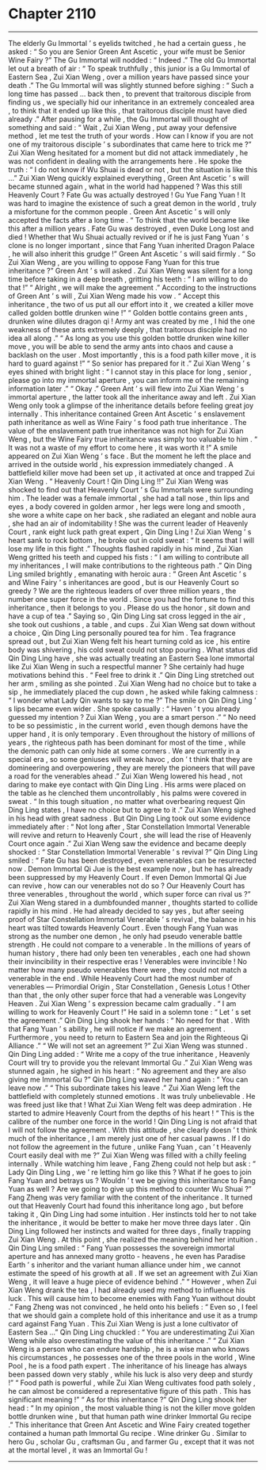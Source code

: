 
# Chapter 2110


---

The elderly Gu Immortal ’ s eyelids twitched , he had a certain guess , he asked : “ So you are Senior Green Ant Ascetic , your wife must be Senior Wine Fairy ?”
The Gu Immortal will nodded : “ Indeed .”
The old Gu Immortal let out a breath of air : “ To speak truthfully , this junior is a Gu Immortal of Eastern Sea , Zui Xian Weng , over a million years have passed since your death .”
The Gu Immortal will was slightly stunned before sighing : “ Such a long time has passed … back then , to prevent that traitorous disciple from finding us , we specially hid our inheritance in an extremely concealed area , to think that it ended up like this , that traitorous disciple must have died already .”
After pausing for a while , the Gu Immortal will thought of something and said : “ Wait , Zui Xian Weng , put away your defensive method , let me test the truth of your words . How can I know if you are not one of my traitorous disciple ’ s subordinates that came here to trick me ?”
Zui Xian Weng hesitated for a moment but did not attack immediately , he was not confident in dealing with the arrangements here .
He spoke the truth : “ I do not know if Wu Shuai is dead or not , but the situation is like this …”
Zui Xian Weng quickly explained everything , Green Ant Ascetic ’ s will became stunned again , what in the world had happened ?
Was this still Heavenly Court ?
Fate Gu was actually destroyed !
Gu Yue Fang Yuan !
It was hard to imagine the existence of such a great demon in the world , truly a misfortune for the common people .
Green Ant Ascetic ’ s will only accepted the facts after a long time .
“ To think that the world became like this after a million years . Fate Gu was destroyed , even Duke Long lost and died ! Whether that Wu Shuai actually revived or if he is just Fang Yuan ’ s clone is no longer important , since that Fang Yuan inherited Dragon Palace , he will also inherit this grudge !” Green Ant Ascetic ’ s will said firmly .
“ So Zui Xian Weng , are you willing to oppose Fang Yuan for this true inheritance ?” Green Ant ’ s will asked .
Zui Xian Weng was silent for a long time before taking in a deep breath , gritting his teeth : “ I am willing to do that !”
“ Alright , we will make the agreement .”
According to the instructions of Green Ant ’ s will , Zui Xian Weng made his vow .
“ Accept this inheritance , the two of us put all our effort into it , we created a killer move called golden bottle drunken wine !”
“ Golden bottle contains green ants , drunken wine dilutes dragon qi ! Army ant was created by me , I hid the one weakness of these ants extremely deeply , that traitorous disciple had no idea all along .”
“ As long as you use this golden bottle drunken wine killer move , you will be able to send the army ants into chaos and cause a backlash on the user . Most importantly , this is a food path killer move , it is hard to guard against !”
“ So senior has prepared for it .” Zui Xian Weng ’ s eyes shined with bright light : “ I cannot stay in this place for long , senior , please go into my immortal aperture , you can inform me of the remaining information later .”
“ Okay .” Green Ant ’ s will flew into Zui Xian Weng ’ s immortal aperture , the latter took all the inheritance away and left .
Zui Xian Weng only took a glimpse of the inheritance details before feeling great joy internally .
This inheritance contained Green Ant Ascetic ’ s enslavement path inheritance as well as Wine Fairy ’ s food path true inheritance . The value of the enslavement path true inheritance was not high for Zui Xian Weng , but the Wine Fairy true inheritance was simply too valuable to him .
“ It was not a waste of my effort to come here , it was worth it !” A smile appeared on Zui Xian Weng ’ s face .
But the moment he left the place and arrived in the outside world , his expression immediately changed .
A battlefield killer move had been set up , it activated at once and trapped Zui Xian Weng .
“ Heavenly Court ! Qin Ding Ling !!” Zui Xian Weng was shocked to find out that Heavenly Court ’ s Gu Immortals were surrounding him .
The leader was a female immortal , she had a tall nose , thin lips and eyes , a body covered in golden armor , her legs were long and smooth , she wore a white cape on her back , she radiated an elegant and noble aura , she had an air of indomitability !
She was the current leader of Heavenly Court , rank eight luck path great expert , Qin Ding Ling !
Zui Xian Weng ’ s heart sank to rock bottom , he broke out in cold sweat : “ It seems that I will lose my life in this fight .”
Thoughts flashed rapidly in his mind , Zui Xian Weng gritted his teeth and cupped his fists : “ I am willing to contribute all my inheritances , I will make contributions to the righteous path .”
Qin Ding Ling smiled brightly , emanating with heroic aura : “ Green Ant Ascetic ’ s and Wine Fairy ’ s inheritances are good , but is our Heavenly Court so greedy ? We are the righteous leaders of over three million years , the number one super force in the world . Since you had the fortune to find this inheritance , then it belongs to you . Please do us the honor , sit down and have a cup of tea .”
Saying so , Qin Ding Ling sat cross legged in the air , she took out cushions , a table , and cups .
Zui Xian Weng sat down without a choice , Qin Ding Ling personally poured tea for him .
Tea fragrance spread out , but Zui Xian Weng felt his heart turning cold as ice , his entire body was shivering , his cold sweat could not stop pouring .
What status did Qin Ding Ling have , she was actually treating an Eastern Sea lone immortal like Zui Xian Weng in such a respectful manner ? She certainly had huge motivations behind this .
“ Feel free to drink it .” Qin Ding Ling stretched out her arm , smiling as she pointed .
Zui Xian Weng had no choice but to take a sip , he immediately placed the cup down , he asked while faking calmness : “ I wonder what Lady Qin wants to say to me ?”
The smile on Qin Ding Ling ’ s lips became even wider .
She spoke casually : “ Haven ’ t you already guessed my intention ? Zui Xian Weng , you are a smart person .”
“ No need to be so pessimistic , in the current world , even though demons have the upper hand , it is only temporary . Even throughout the history of millions of years , the righteous path has been dominant for most of the time , while the demonic path can only hide at some corners . We are currently in a special era , so some geniuses will wreak havoc , don ’ t think that they are domineering and overpowering , they are merely the pioneers that will pave a road for the venerables ahead .”
Zui Xian Weng lowered his head , not daring to make eye contact with Qin Ding Ling .
His arms were placed on the table as he clenched them uncontrollably , his palms were covered in sweat .
“ In this tough situation , no matter what overbearing request Qin Ding Ling states , I have no choice but to agree to it .” Zui Xian Weng sighed in his head with great sadness .
But Qin Ding Ling took out some evidence immediately after : “ Not long after , Star Constellation Immortal Venerable will revive and return to Heavenly Court , she will lead the rise of Heavenly Court once again .”
Zui Xian Weng saw the evidence and became deeply shocked : “ Star Constellation Immortal Venerable ’ s revival ?”
Qin Ding Ling smiled : “ Fate Gu has been destroyed , even venerables can be resurrected now . Demon Immortal Qi Jue is the best example now , but he has already been suppressed by my Heavenly Court . If even Demon Immortal Qi Jue can revive , how can our venerables not do so ? Our Heavenly Court has three venerables , throughout the world , which super force can rival us ?”
Zui Xian Weng stared in a dumbfounded manner , thoughts started to collide rapidly in his mind .
He had already decided to say yes , but after seeing proof of Star Constellation Immortal Venerable ’ s revival , the balance in his heart was tilted towards Heavenly Court .
Even though Fang Yuan was strong as the number one demon , he only had pseudo venerable battle strength .
He could not compare to a venerable .
In the millions of years of human history , there had only been ten venerables , each one had shown their invincibility in their respective eras !
Venerables were invincible !
No matter how many pseudo venerables there were , they could not match a venerable in the end .
While Heavenly Court had the most number of venerables — Primordial Origin , Star Constellation , Genesis Lotus ! Other than that , the only other super force that had a venerable was Longevity Heaven .
Zui Xian Weng ’ s expression became calm gradually .
“ I am willing to work for Heavenly Court !” He said in a solemn tone : “ Let ’ s set the agreement .”
Qin Ding Ling shook her hands : “ No need for that . With that Fang Yuan ’ s ability , he will notice if we make an agreement . Furthermore , you need to return to Eastern Sea and join the Righteous Qi Alliance .”
“ We will not set an agreement ?” Zui Xian Weng was stunned .
Qin Ding Ling added : “ Write me a copy of the true inheritance , Heavenly Court will try to provide you the relevant Immortal Gu .”
Zui Xian Weng was stunned again , he sighed in his heart : “ No agreement and they are also giving me Immortal Gu ?”
Qin Ding Ling waved her hand again : “ You can leave now .”
“ This subordinate takes his leave .” Zui Xian Weng left the battlefield with completely stunned emotions .
It was truly unbelievable .
He was freed just like that !
What Zui Xian Weng felt was deep admiration .
He started to admire Heavenly Court from the depths of his heart !
“ This is the calibre of the number one force in the world ! Qin Ding Ling is not afraid that I will not follow the agreement . With this attitude , she clearly doesn ’ t think much of the inheritance , I am merely just one of her casual pawns . If I do not follow the agreement in the future , unlike Fang Yuan , can ’ t Heavenly Court easily deal with me ?”
Zui Xian Weng was filled with a chilly feeling internally .
While watching him leave , Fang Zheng could not help but ask : “ Lady Qin Ding Ling , we ’ re letting him go like this ? What if he goes to join Fang Yuan and betrays us ? Wouldn ’ t we be giving this inheritance to Fang Yuan as well ? Are we going to give up this method to counter Wu Shuai ?”
Fang Zheng was very familiar with the content of the inheritance .
It turned out that Heavenly Court had found this inheritance long ago , but before taking it , Qin Ding Ling had some intuition . Her instincts told her to not take the inheritance , it would be better to make her move three days later .
Qin Ding Ling followed her instincts and waited for three days , finally trapping Zui Xian Weng .
At this point , she realized the meaning behind her intuition .
Qin Ding Ling smiled : “ Fang Yuan possesses the sovereign immortal aperture and has annexed many grotto - heavens , he even has Paradise Earth ’ s inheritor and the variant human alliance under him , we cannot estimate the speed of his growth at all . If we set an agreement with Zui Xian Weng , it will leave a huge piece of evidence behind .”
“ However , when Zui Xian Weng drank the tea , I had already used my method to influence his luck . This will cause him to become enemies with Fang Yuan without doubt .”
Fang Zheng was not convinced , he held onto his beliefs : “ Even so , I feel that we should gain a complete hold of this inheritance and use it as a trump card against Fang Yuan . This Zui Xian Weng is just a lone cultivator of Eastern Sea …”
Qin Ding Ling chuckled : “ You are underestimating Zui Xian Weng while also overestimating the value of this inheritance .”
“ Zui Xian Weng is a person who can endure hardship , he is a wise man who knows his circumstances , he possesses one of the three pools in the world , Wine Pool , he is a food path expert . The inheritance of his lineage has always been passed down very stably , while his luck is also very deep and sturdy !”
“ Food path is powerful , while Zui Xian Weng cultivates food path solely , he can almost be considered a representative figure of this path . This has significant meaning !”
“ As for this inheritance ?” Qin Ding Ling shook her head : “ In my opinion , the most valuable thing is not the killer move golden bottle drunken wine , but that human path wine drinker Immortal Gu recipe .”
This inheritance that Green Ant Ascetic and Wine Fairy created together contained a human path Immortal Gu recipe .
Wine drinker Gu .
Similar to hero Gu , scholar Gu , craftsman Gu , and farmer Gu , except that it was not at the mortal level , it was an Immortal Gu !

---

